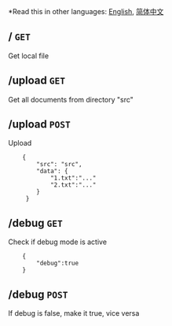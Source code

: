 \*Read this in other languages: [English](backend.md), [简体中文](backend.zh-cn.md)

## / `GET`

Get local file

## /upload `GET`

Get all documents from directory "src"

## /upload `POST`

Upload

```
	{
	 	"src": "src",
	 	"data": {
	 		"1.txt":"..."
	 		"2.txt":"..."
	 	}
	 }

```

## /debug `GET`

Check if debug mode is active

```
    {
        "debug":true
    }
```

## /debug `POST`

If debug is false, make it true, vice versa
